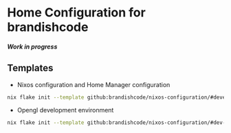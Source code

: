 # Home Configuration for brandishcode
##### Work in progress

## Templates
- Nixos configuration and Home Manager configuration
```bash
nix flake init --template github:brandishcode/nixos-configuration/#developer 
```
- Opengl development environment
```bash
nix flake init --template github:brandishcode/nixos-configuration/#dev-nev-opengl
```
